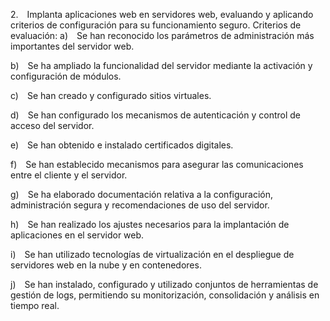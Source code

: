 2. Implanta aplicaciones web en servidores web, evaluando y aplicando criterios de configuración para su funcionamiento seguro.
Criterios de evaluación:
a) Se han reconocido los parámetros de administración más importantes del servidor web.


b) Se ha ampliado la funcionalidad del servidor mediante la activación y configuración de módulos.


c) Se han creado y configurado sitios virtuales.


d) Se han configurado los mecanismos de autenticación y control de acceso del servidor.


e) Se han obtenido e instalado certificados digitales.


f) Se han establecido mecanismos para asegurar las comunicaciones entre el cliente y el servidor.


g) Se ha elaborado documentación relativa a la configuración, administración segura y recomendaciones de uso del servidor.


h) Se han realizado los ajustes necesarios para la implantación de aplicaciones en el servidor web.


i) Se han utilizado tecnologías de virtualización en el despliegue de servidores web en la nube y en contenedores.


j) Se han instalado, configurado y utilizado conjuntos de herramientas de gestión de logs, permitiendo su monitorización, consolidación y análisis en tiempo real.